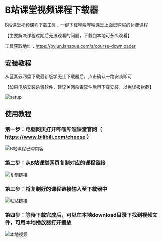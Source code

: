 # B站课堂视频课程下载器

B站课堂视频课程下载工具，一键下载哔哩哔哩课堂上面已购买的付费课程

【主要解决课程过期后无法观看的问题，下载到本地可永久观看】

工具获取地址：https://pyjun.lanzoue.com/s/course-downloader

## 安装教程
从蓝奏云网盘下载最新版学无止下载器后，点击确认一路安装即可

【如果电脑安装杀毒软件，建议关闭杀毒软件后再下载安装，以免误报拦截】

![setup](https://github.com/PyJun/xiaoetech_downlaoder/assets/39453044/e233a6a5-9d22-46eb-874e-90b9c8a91572)


## 使用教程
### 第一步：电脑网页打开哔哩哔哩课堂官网（ https://www.bilibili.com/cheese ）
![B站课程已购内容](https://github.com/PyJun/bilibili_downloader/assets/39453044/b3c5d794-8f78-43e9-8642-c1a5ec075481)
### 第二步：从B站课堂网页复制对应的课程链接
![复制链接](https://github.com/PyJun/bilibili_downloader/assets/39453044/97430c9b-d141-45dd-8d39-f87e8893e742)
### 第三步：将复制好的课程链接输入至下载器中
![粘贴链接](https://github.com/PyJun/bilibili_downloader/assets/39453044/fbf66a48-94c2-452f-8270-aa5489e771b7)
### 第四步：等待下载完成后，可以在本地download目录下找到视频文件，可用本地播放器打开播放
![本地视频](https://github.com/PyJun/bilibili_downloader/assets/39453044/5ad1b772-53ab-4dd6-8a09-654e949927de)

